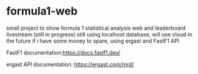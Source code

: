 # formula1-web
small project to show formula 1 statistical analysis web and leaderboard livestream (still in progress) still using localhost database, will use cloud in the future if i have some money to spare, using ergast and FastF1 API

FastF1 documentation:https://docs.fastf1.dev/

ergast API documentation: https://ergast.com/mrd/
